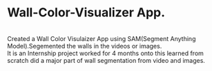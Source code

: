 # Wall-Color-Visualizer App.
<br>
Created a Wall Color Visulaizer App using SAM(Segment Anything Model).Segemented the walls in the videos or images.
<br>
It is an Internship project worked for 4 months onto this learned from scratch did a major part of wall segmentation from video and images.
